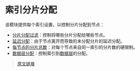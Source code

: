 # 索引分片分配

该模块提供每个索引设置，以控制分片分配到节点：

- [分片分配过滤](/index_modules/index_shard_allocation/shard_allocation_filtering)：控制将哪些分片分配给哪些节点。
- [延迟分配](/index_modules/index_shard_allocation/delaying_allocation)：由于节点离开而导致的未分配分片的延迟分配。
- [每节点的分片总数](/index_modules/index_shard_allocation/total_shards_per_node)：对每个节点来自同一索引的分片数的硬限制。
- [数据层分配](/index_modules/index_shard_allocation/data_tier_allocation_filtering)：控制索引到[数据层](/data_management/data_tiers)的分配。

> [原文链接](https://www.elastic.co/guide/en/elasticsearch/reference/current/index-modules-allocation.html)
